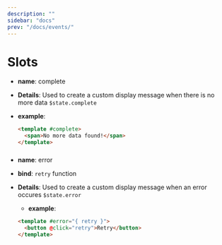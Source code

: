 ```yaml
---
description: ""
sidebar: "docs"
prev: "/docs/events/"
---
```


# Slots

- **name**: complete
- **Details**:
  Used to create a custom display message when there is no more data `$state.complete`

- **example**:

  ```html
  <template #complete>
    <span>No more data found!</span>
  </template>
  ```

###

- **name**: error
- **bind**: `retry` function
- **Details**:
  Used to create a custom display message when an error occures `$state.error`

  - **example**:

  ```html
  <template #error="{ retry }">
    <button @click="retry">Retry</button>
  </template>
  ```
